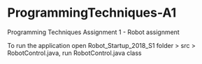 # ProgrammingTechniques-A1
Programming Techniques Assignment 1 - Robot assignment

To run the application open Robot_Startup_2018_S1 folder > src > RobotControl.java, run RobotControl.java class
